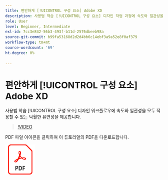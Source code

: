 ```yaml
---
title: 편안하게 [!UICONTROL 구성 요소] Adobe XD
description: 사용법 학습 [!UICONTROL 구성 요소] 디자인 작업 과정에 속도와 일관성을 모두 적용할 수 있는 전례 없는 유연성을 제공합니다.
role: User
level: Beginner, Intermediate
exl-id: 7cc3e842-56b3-493f-b11d-2576dbeeb98a
source-git-commit: b99fa53168d2d2d4bb6c14ebf3a9a52e8f0af379
workflow-type: tm+mt
source-wordcount: '69'
ht-degree: 0%

---
```


# 편안하게 [!UICONTROL 구성 요소] Adobe XD

사용법 학습 [!UICONTROL 구성 요소] 디자인 워크플로우에 속도와 일관성을 모두 적용할 수 있는 탁월한 유연성을 제공합니다.

>[!VIDEO](https://video.tv.adobe.com/v/331003?hidetitle=true)

PDF 파일 아이콘을 클릭하여 이 튜토리얼의 PDF을 다운로드합니다.

[![PDF 파일 아이콘](../assets/acrobat_PDF_96.png)](../quick-reference/LetsXDSeeHowtoDesignPrototypeandHandofftoTeams.pdf)

